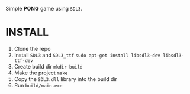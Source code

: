 Simple **PONG** game using `SDL3`.

# INSTALL

1. Clone the repo
2. Install `SDL3` and `SDL3_ttf`
   `sudo apt-get install libsdl3-dev libsdl3-ttf-dev`
3. Create build dir
   `mkdir build`
4. Make the project
   `make`
5. Copy the `SDL3.dll` library into the build dir
6. Run `build/main.exe`
